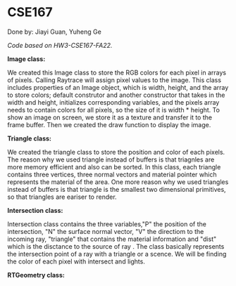# CSE167
Done by: Jiayi Guan, Yuheng Ge


*Code based on HW3-CSE167-FA22.*

**Image class:**

We created this Image class to store the RGB colors for each pixel in arrays of pixels. Calling Raytrace will assign pixel values to the image. This class includes properties of an Image object, which is width, height, and the array to store colors; default construtor and another constructor that takes in the width and height, initializes corresponding variables, and the pixels array needs to contain colors for all pixels, so the size of it is width * height. To show an image on screen, we store it as a texture and transfer it to the frame buffer. Then we created the draw function to display the image.

**Triangle class:**


We created the triangle class to store the position and color of each pixels. The reason why we used triangle instead of buffers is that triagnles are more memory efficient and also can be sorted. In this class, each triangle contains three vertices, three normal vectors and material pointer which represents the material of the area. One more reason why we used triangles instead of buffers is that triangle is the smallest two dimensional primitives, so that triangles are eariser to render.

**Intersection class:**

Intersection class contains the three variables,"P" the position of the intersection, "N" the surface normal vector, "V" the directiom to the incoming ray, "triangle" that contains the material information and "dist" which is the disctance to the source of ray . The class basically represents the intersection point of a ray with a triangle or a scence. We will be finding the color of each pixel with intersect and lights.

**RTGeometry class:**

